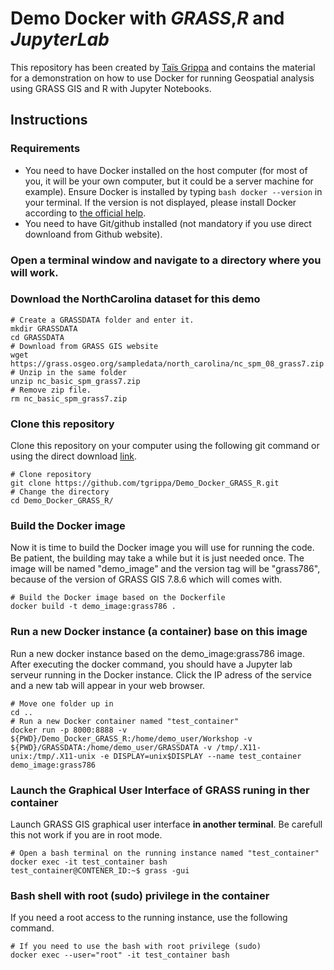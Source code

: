 # Demo Docker with _GRASS_,_R_ and _JupyterLab_

This repository has been created by [Taïs Grippa](https://tgrippa.github.io/) and contains the material for a demonstration on how to use Docker for running Geospatial analysis using GRASS GIS and R with Jupyter Notebooks.


## Instructions
### Requirements
- You need to have Docker installed on the host computer (for most of you, it will be your own computer, but it could be a server machine for example). Ensure Docker is installed by typing ``` bash docker --version ``` in your terminal. If the version is not displayed, please install Docker according to [the official help](https://docs.docker.com/get-docker/).
- You need to have Git/github installed (not mandatory if you use direct downloand from Github website). 

### Open a terminal window and navigate to a directory where you will work.

### Download the NorthCarolina dataset for this demo
```
# Create a GRASSDATA folder and enter it. 
mkdir GRASSDATA
cd GRASSDATA
# Download from GRASS GIS website
wget https://grass.osgeo.org/sampledata/north_carolina/nc_spm_08_grass7.zip
# Unzip in the same folder
unzip nc_basic_spm_grass7.zip
# Remove zip file. 
rm nc_basic_spm_grass7.zip
```

### Clone this repository
Clone this repository on your computer using the following git command or using the direct download [link](https://github.com/tgrippa/Demo_Docker_GRASS_R/archive/refs/heads/main.zip).
```
# Clone repository
git clone https://github.com/tgrippa/Demo_Docker_GRASS_R.git
# Change the directory
cd Demo_Docker_GRASS_R/
```

### Build the Docker image
Now it is time to build the Docker image you will use for running the code.
Be patient, the building may take a while but it is just needed once.
The image will be named "demo_image" and the version tag will be "grass786", because of the version of GRASS GIS 7.8.6 which will comes with.
```
# Build the Docker image based on the Dockerfile
docker build -t demo_image:grass786 .
```

### Run a new Docker instance (a container) base on this image
Run a new docker instance based on the demo_image:grass786 image. After executing the docker command,
you should have a Jupyter lab serveur running in the Docker instance.
Click the IP adress of the service and a new tab will appear in your web browser.

```
# Move one folder up in
cd ..
# Run a new Docker container named "test_container"
docker run -p 8000:8888 -v ${PWD}/Demo_Docker_GRASS_R:/home/demo_user/Workshop -v ${PWD}/GRASSDATA:/home/demo_user/GRASSDATA -v /tmp/.X11-unix:/tmp/.X11-unix -e DISPLAY=unix$DISPLAY --name test_container demo_image:grass786
```

### Launch the Graphical User Interface of GRASS runing in ther container
Launch GRASS GIS graphical user interface **in another terminal**. Be carefull this not work if you are in root mode.
```
# Open a bash terminal on the running instance named "test_container"
docker exec -it test_container bash
test_container@CONTENER_ID:~$ grass -gui

```

### Bash shell with root (sudo) privilege in the container
If you need a root access to the running instance, use the following command.
```
# If you need to use the bash with root privilege (sudo)
docker exec --user="root" -it test_container bash

```